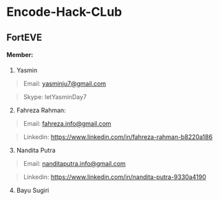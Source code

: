 # Encode-Hack-CLub

## FortEVE

#### Member:

1. Yasmin 
> Email: yasminju7@gmail.com

> Skype:  letYasminDay7

2. Fahreza Rahman: 

> Email: fahreza.info@gmail.com

> Linkedin: https://www.linkedin.com/in/fahreza-rahman-b8220a186

3. Nandita Putra 

> Email: nanditaputra.info@gmail.com

> Linkedin: https://www.linkedin.com/in/nandita-putra-9330a4190

4. Bayu Sugiri
